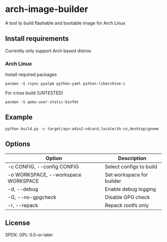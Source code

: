 # arch-image-builder

A tool to build flashable and bootable image for Arch Linux

## Install requirements

Currently only support Arch based distros

### Arch Linux

Install required packages

```commandline
pacman -S rsync pyalpm python-yaml python-libarchive-c
```

For cross build (UNTESTED)

```commandline
pacman -S qemu-user-static-binfmt
```

## Example

```commandline
python build.py -c target/ayn-odin2-sdcard,locale/zh-cn,desktop/gnome
```

## Options

| Option                              | Description               |
|-------------------------------------|---------------------------|
| -c CONFIG, --config CONFIG          | Select configs to build   |
| -o WORKSPACE, --workspace WORKSPACE | Set workspace for builder |
| -d, --debug                         | Enable debug logging      |
| -G, --no-gpgcheck                   | Disable GPG check         |
| -r, --repack                        | Repack rootfs only        |

## License

SPDX: GPL-3.0-or-later
